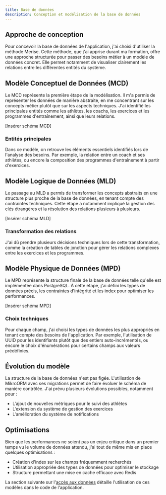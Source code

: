 ```yaml
---
title: Base de données
description: Conception et modélisation de la base de données
---
```


## Approche de conception

Pour concevoir la base de données de l'application, j'ai choisi d'utiliser la méthode Merise. Cette méthode, que j'ai apprise durant ma formation, offre une approche structurée pour passer des besoins métier à un modèle de données concret. Elle permet notamment de visualiser clairement les relations entre les différentes entités du système.

## Modèle Conceptuel de Données (MCD)

Le MCD représente la première étape de la modélisation. Il m'a permis de représenter les données de manière abstraite, en me concentrant sur les concepts métier plutôt que sur les aspects techniques. J'ai identifié les principales entités comme les athlètes, les coachs, les exercices et les programmes d'entraînement, ainsi que leurs relations.

[Insérer schéma MCD]

### Entités principales
Dans ce modèle, on retrouve les éléments essentiels identifiés lors de l'analyse des besoins. Par exemple, la relation entre un coach et ses athlètes, ou encore la composition des programmes d'entraînement à partir d'exercices.

## Modèle Logique de Données (MLD)

Le passage au MLD a permis de transformer les concepts abstraits en une structure plus proche de la base de données, en tenant compte des contraintes techniques. Cette étape a notamment impliqué la gestion des clés étrangères et la résolution des relations plusieurs à plusieurs.

[Insérer schéma MLD]

### Transformation des relations
J'ai dû prendre plusieurs décisions techniques lors de cette transformation, comme la création de tables de jonction pour gérer les relations complexes entre les exercices et les programmes.

## Modèle Physique de Données (MPD)

Le MPD représente la structure finale de la base de données telle qu'elle est implémentée dans PostgreSQL. À cette étape, j'ai défini les types de données précis, les contraintes d'intégrité et les index pour optimiser les performances.

[Insérer schéma MPD]

### Choix techniques
Pour chaque champ, j'ai choisi les types de données les plus appropriés en tenant compte des besoins de l'application. Par exemple, l'utilisation de UUID pour les identifiants plutôt que des entiers auto-incrémentés, ou encore le choix d'énumérations pour certains champs aux valeurs prédéfinies.

## Évolution du modèle

La structure de la base de données n'est pas figée. L'utilisation de MikroORM avec ses migrations permet de faire évoluer le schéma de manière contrôlée. J'ai prévu plusieurs évolutions possibles, notamment pour :
- L'ajout de nouvelles métriques pour le suivi des athlètes
- L'extension du système de gestion des exercices
- L'amélioration du système de notifications

## Optimisations

Bien que les performances ne soient pas un enjeu critique dans un premier temps vu le volume de données attendu, j'ai tout de même mis en place quelques optimisations :
- Création d'index sur les champs fréquemment recherchés
- Utilisation appropriée des types de données pour optimiser le stockage
- Structure permettant une mise en cache efficace avec Redis

La section suivante sur l'[accès aux données](/conception/acces-donnees) détaille l'utilisation de ces modèles dans le code de l'application.

